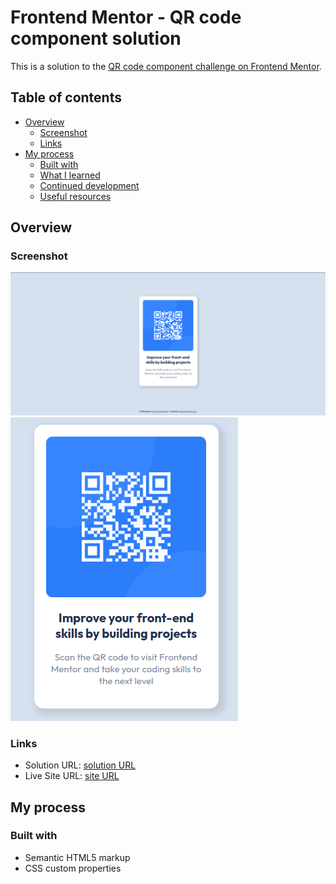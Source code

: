 # Frontend Mentor - QR code component solution

This is a solution to the
[QR code component challenge on Frontend Mentor](https://www.frontendmentor.io/challenges/qr-code-component-iux_sIO_H).

## Table of contents

- [Overview](#overview)
  - [Screenshot](#screenshot)
  - [Links](#links)
- [My process](#my-process)
  - [Built with](#built-with)
  - [What I learned](#what-i-learned)
  - [Continued development](#continued-development)
  - [Useful resources](#useful-resources)

## Overview

### Screenshot

![Desktop Design](image.png) ![Mobile Design](image-1.png)

### Links

- Solution URL:
  [solution URL](https://github.com/ahmad-kashkoush/FrontEnd-Mentors-exercices/tree/main/qr-code-component-main)
- Live Site URL:
  [site URL](https://ahmad-kashkoush.github.io/FrontEnd-Mentors-exercices/qr-code-component-main/)

## My process

### Built with

- Semantic HTML5 markup
- CSS custom properties

